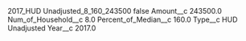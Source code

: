 <?xml version="1.0" encoding="UTF-8"?>
<CustomMetadata xmlns="http://soap.sforce.com/2006/04/metadata" xmlns:xsi="http://www.w3.org/2001/XMLSchema-instance" xmlns:xsd="http://www.w3.org/2001/XMLSchema">
    <label>2017_HUD Unadjusted_8_160_243500</label>
    <protected>false</protected>
    <values>
        <field>Amount__c</field>
        <value xsi:type="xsd:double">243500.0</value>
    </values>
    <values>
        <field>Num_of_Household__c</field>
        <value xsi:type="xsd:double">8.0</value>
    </values>
    <values>
        <field>Percent_of_Median__c</field>
        <value xsi:type="xsd:double">160.0</value>
    </values>
    <values>
        <field>Type__c</field>
        <value xsi:type="xsd:string">HUD Unadjusted</value>
    </values>
    <values>
        <field>Year__c</field>
        <value xsi:type="xsd:double">2017.0</value>
    </values>
</CustomMetadata>
